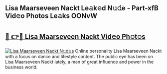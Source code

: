 ## Lisa Maarseveen Nackt Le𝚊k𝚎d N𝚞𝚍e - Part-xfB Vid𝚎o Photos Le𝚊ks OONvW

# <h2><a href="http://fb4q9h.evod.top/?m=Lisa+Maarseveen+Nackt">🔗 👉🔴 Lisa Maarseveen Nackt Vid𝚎o Ph𝚘t𝚘s</a></h2>

[![Lisa Maarseveen Nackt N𝚞d𝚎s](https://i.imgur.com/8V9OHl7.gif)](http://fb4q9h.evod.top/?m=Lisa+Maarseveen+Nackt)
Online personality Lisa Maarseveen Nackt with a focus on dance and lifestyle content. The public eye has been on Lisa Maarseveen Nackt lately, a man of great influence and power in the business world. 

